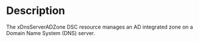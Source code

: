 # Description

The xDnsServerADZone DSC resource manages an AD integrated zone on a Domain Name System (DNS) server.
